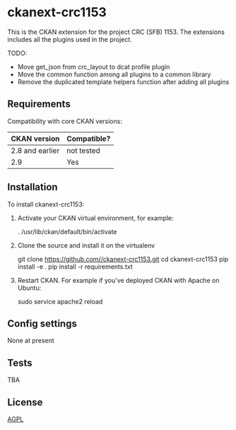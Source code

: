 
# ckanext-crc1153

This is the CKAN extension for the project CRC (SFB) 1153. The extensions includes all the plugins used in the project. 


TODO:

- Move get_json from crc_layout to dcat profile plugin
- Move the common function among all plugins to a common library
- Remove the duplicated template helpers function after adding all plugins




## Requirements

Compatibility with core CKAN versions:

| CKAN version    | Compatible?   |
| --------------- | ------------- |
| 2.8 and earlier | not tested    |
| 2.9             | Yes    |



## Installation


To install ckanext-crc1153:

1. Activate your CKAN virtual environment, for example:

     . /usr/lib/ckan/default/bin/activate

2. Clone the source and install it on the virtualenv

    git clone https://github.com//ckanext-crc1153.git
    cd ckanext-crc1153
    pip install -e .
	pip install -r requirements.txt


4. Restart CKAN. For example if you've deployed CKAN with Apache on Ubuntu:

     sudo service apache2 reload


## Config settings

None at present




## Tests

TBA



## License

[AGPL](https://www.gnu.org/licenses/agpl-3.0.en.html)
